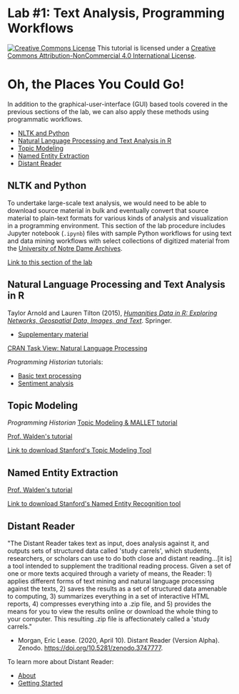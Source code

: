# Lab #1: Text Analysis, Programming Workflows

<a href="http://creativecommons.org/licenses/by-nc/4.0/" rel="license"><img style="border-width: 0;" src="https://i.creativecommons.org/l/by-nc/4.0/88x31.png" alt="Creative Commons License" /></a>
This tutorial is licensed under a <a href="http://creativecommons.org/licenses/by-nc/4.0/" rel="license">Creative Commons Attribution-NonCommercial 4.0 International License</a>.

# Oh, the Places You Could Go!

In addition to the graphical-user-interface (GUI) based tools covered in the previous sections of the lab, we can also apply these methods using programmatic workflows.

 - [NLTK and Python](#nltk-and-python)
 - [Natural Language Processing and Text Analysis in R](#natural-langauge-processing-and-text-analysis-in-r)
 - [Topic Modeling](#topic-modeling)
 - [Named Entity Extraction](#named-entity-extraction)
 - [Distant Reader](#distant-reader)

## NLTK and Python

To undertake large-scale text analysis, we would need to be able to download source material in bulk and eventually convert that source material to plain-text formats for various kinds of analysis and visualization in a programming environment. This section of the lab procedure includes Jupyter notebook (`.ipynb`) files with sample Python workflows for using text and data mining workflows with select collections of digitized material from the [University of Notre Dame Archives](http://archives.nd.edu/).

[Link to this section of the lab](https://github.com/kwaldenphd/football-text-analysis/blob/main/python-text-analysis.md)

## Natural Language Processing and Text Analysis in R

Taylor Arnold and Lauren Tilton (2015), [*Humanities Data in R: Exploring Networks, Geospatial Data, Images, and Text*](https://onesearch.library.nd.edu/permalink/f/1phik6l/ndu_aleph005141805). Springer.
- [Supplementary material](https://humanitiesdata.org/)

[CRAN Task View: Natural Language Processing](https://cran.r-project.org/web/views/NaturalLanguageProcessing.html)

*Programming Historian* tutorials:
- [Basic text processing](https://programminghistorian.org/en/lessons/basic-text-processing-in-r)
- [Sentiment analysis](https://programminghistorian.org/en/lessons/sentiment-analysis-syuzhet)

## Topic Modeling

*Programming Historian* [Topic Modeling & MALLET tutorial](https://programminghistorian.org/en/lessons/topic-modeling-and-mallet)

[Prof. Walden's tutorial](https://github.com/kwaldenphd/topicmodeling-tutorial)

[Link to download Stanford's Topic Modeling Tool](https://downloads.cs.stanford.edu/nlp/software/tmt/tmt-0.3)

## Named Entity Extraction 

[Prof. Walden's tutorial](https://github.com/kwaldenphd/NLP-NER-tutorial)

[Link to download Stanford's Named Entity Recognition tool](https://nlp.stanford.edu/software/CRF-NER.shtml)

## Distant Reader

"The Distant Reader takes text as input, does analysis against it, and outputs sets of structured data called 'study carrels', which students, researchers, or scholars can use to do both close and distant reading...[it is] a tool intended to supplement the traditional reading process. Given a set of one or more texts acquired through a variety of means, the Reader: 1) applies different forms of text mining and natural language processing against the texts, 2) saves the results as a set of structured data amenable to computing, 3) summarizes everything in a set of interactive HTML reports, 4) compresses everything into a .zip file, and 5) provides the means for you to view the results online or download the whole thing to your computer. This resulting .zip file is affectionately called a 'study carrels."
- Morgan, Eric Lease. (2020, April 10). Distant Reader (Version Alpha). Zenodo. https://doi.org/10.5281/zenodo.3747777.

To learn more about Distant Reader:
- [About](https://distantreader.org/)
- [Getting Started](https://reader-toolbox.readthedocs.io/en/latest/)
